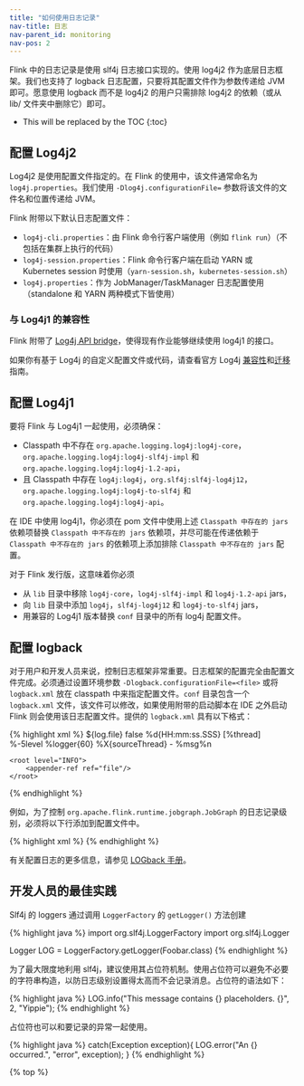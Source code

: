 ```yaml
---
title: "如何使用日志记录"
nav-title: 日志
nav-parent_id: monitoring
nav-pos: 2
---
```

<!--
Licensed to the Apache Software Foundation (ASF) under one
or more contributor license agreements.  See the NOTICE file
distributed with this work for additional information
regarding copyright ownership.  The ASF licenses this file
to you under the Apache License, Version 2.0 (the
"License"); you may not use this file except in compliance
with the License.  You may obtain a copy of the License at

  http://www.apache.org/licenses/LICENSE-2.0

Unless required by applicable law or agreed to in writing,
software distributed under the License is distributed on an
"AS IS" BASIS, WITHOUT WARRANTIES OR CONDITIONS OF ANY
KIND, either express or implied.  See the License for the
specific language governing permissions and limitations
under the License.
-->

Flink 中的日志记录是使用 slf4j 日志接口实现的。使用 log4j2 作为底层日志框架。我们也支持了 logback 日志配置，只要将其配置文件作为参数传递给 JVM 即可。愿意使用 logback 而不是 log4j2 的用户只需排除 log4j2 的依赖（或从 lib/ 文件夹中删除它）即可。

* This will be replaced by the TOC
{:toc}

<a name="configuring-log4j2"></a>

## 配置 Log4j2

Log4j2 是使用配置文件指定的。在 Flink 的使用中，该文件通常命名为 `log4j.properties`。我们使用 `-Dlog4j.configurationFile=` 参数将该文件的文件名和位置传递给 JVM。

Flink 附带以下默认日志配置文件：

- `log4j-cli.properties`：由 Flink 命令行客户端使用（例如 `flink run`）（不包括在集群上执行的代码）
- `log4j-session.properties`：Flink 命令行客户端在启动 YARN 或 Kubernetes session 时使用（`yarn-session.sh`，`kubernetes-session.sh`）
- `log4j.properties`：作为 JobManager/TaskManager 日志配置使用（standalone 和 YARN 两种模式下皆使用）

<a name="compatibility-with-log4j1"></a>

### 与 Log4j1 的兼容性

Flink 附带了 [Log4j API bridge](https://logging.apache.org/log4j/log4j-2.2/log4j-1.2-api/index.html)，使得现有作业能够继续使用 log4j1 的接口。

如果你有基于 Log4j 的自定义配置文件或代码，请查看官方 Log4j [兼容性](https://logging.apache.org/log4j/2.x/manual/compatibility.html)和[迁移](https://logging.apache.org/log4j/2.x/manual/migration.html)指南。

<a name="configuring-log4j1"></a>

## 配置 Log4j1

要将 Flink 与 Log4j1 一起使用，必须确保：
- Classpath 中不存在 `org.apache.logging.log4j:log4j-core`，`org.apache.logging.log4j:log4j-slf4j-impl` 和 `org.apache.logging.log4j:log4j-1.2-api`，
- 且 Classpath 中存在 `log4j:log4j`，`org.slf4j:slf4j-log4j12`，`org.apache.logging.log4j:log4j-to-slf4j` 和 `org.apache.logging.log4j:log4j-api`。

在 IDE 中使用 log4j1，你必须在 pom 文件中使用上述 `Classpath 中存在的 jars` 依赖项替换 `Classpath 中不存在的 jars` 依赖项，并尽可能在传递依赖于 `Classpath 中不存在的 jars` 的依赖项上添加排除 `Classpath 中不存在的 jars` 配置。

对于 Flink 发行版，这意味着你必须
- 从 `lib` 目录中移除 `log4j-core`，`log4j-slf4j-impl` 和 `log4j-1.2-api` jars，
- 向 `lib` 目录中添加 `log4j`，`slf4j-log4j12` 和 `log4j-to-slf4j` jars，
- 用兼容的 Log4j1 版本替换 `conf` 目录中的所有 log4j 配置文件。

<a name="configuring-logback"></a>

## 配置 logback

对于用户和开发人员来说，控制日志框架非常重要。日志框架的配置完全由配置文件完成。必须通过设置环境参数 `-Dlogback.configurationFile=<file>` 或将 `logback.xml` 放在 classpath 中来指定配置文件。`conf` 目录包含一个 `logback.xml` 文件，该文件可以修改，如果使用附带的启动脚本在 IDE 之外启动 Flink 则会使用该日志配置文件。提供的 `logback.xml` 具有以下格式：

{% highlight xml %}
<configuration>
    <appender name="file" class="ch.qos.logback.core.FileAppender">
        <file>${log.file}</file>
        <append>false</append>
        <encoder>
            <pattern>%d{HH:mm:ss.SSS} [%thread] %-5level %logger{60} %X{sourceThread} - %msg%n</pattern>
        </encoder>
    </appender>

    <root level="INFO">
        <appender-ref ref="file"/>
    </root>
</configuration>
{% endhighlight %}

例如，为了控制 `org.apache.flink.runtime.jobgraph.JobGraph` 的日志记录级别，必须将以下行添加到配置文件中。

{% highlight xml %}
<logger name="org.apache.flink.runtime.jobgraph.JobGraph" level="DEBUG"/>
{% endhighlight %}

有关配置日志的更多信息，请参见 [LOGback 手册](http://logback.qos.ch/manual/configuration.html)。

<a name="best-practices-for-developers"></a>

## 开发人员的最佳实践

Slf4j 的 loggers 通过调用 `LoggerFactory` 的 `getLogger()` 方法创建

{% highlight java %}
import org.slf4j.LoggerFactory
import org.slf4j.Logger

Logger LOG = LoggerFactory.getLogger(Foobar.class)
{% endhighlight %}

为了最大限度地利用 slf4j，建议使用其占位符机制。使用占位符可以避免不必要的字符串构造，以防日志级别设置得太高而不会记录消息。占位符的语法如下：

{% highlight java %}
LOG.info("This message contains {} placeholders. {}", 2, "Yippie");
{% endhighlight %}

占位符也可以和要记录的异常一起使用。

{% highlight java %}
catch(Exception exception){
	LOG.error("An {} occurred.", "error", exception);
}
{% endhighlight %}

{% top %}
